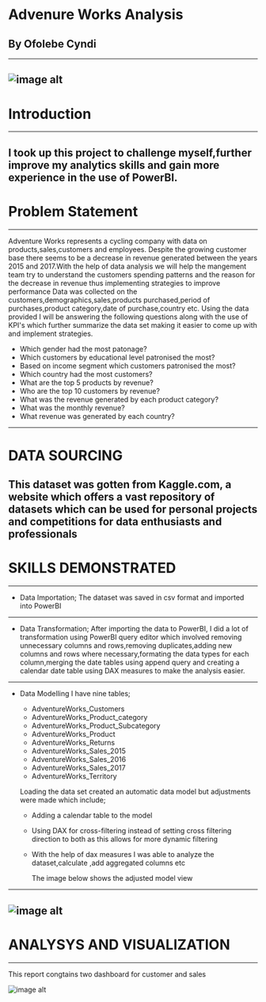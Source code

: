 # Advenure Works Analysis
## By Ofolebe Cyndi 
---
![image alt](https://github.com/Cyndi-24/Adventure-works-Project/blob/main/Adventure%20works%20BI%20PROJECT/adventure_works_images/Adventure_works_logo.png)
---

# Introduction
---
I took up this project to challenge myself,further improve my analytics skills and gain more experience in the use of PowerBI.
---

# Problem Statement
---
 Adventure Works represents a cycling company with data on products,sales,customers and employees. Despite the growing customer base there seems to be a decrease in revenue generated between the years 2015 and 2017.With the help of data analysis we will help the mangement team  try to understand the customers spending patterns and the reason for the decrease in revenue thus implementing strategies to improve performance
 Data was collected on the customers,demographics,sales,products purchased,period of purchases,product category,date of purchase,country etc. Using the data provided I will be answering the following questions along with the use of KPI's which further summarize the data set making it easier to come up with and implement strategies.
 * Which gender had the most patonage?
 * Which customers by educational level patronised the most?
 * Based on income segment which customers patronised the most?
 * Which country had the most customers?
 * What are the top 5 products by revenue?
 * Who are the top 10 customers by revenue?
 * What was the revenue generated by each product category?
 * What  was the monthly revenue?
 * What revenue was generated by each country?

---
# DATA SOURCING
 This dataset was gotten from Kaggle.com, a website which offers a vast repository of datasets which can be used for personal projects and competitions for data enthusiasts and professionals
 ---
 
 # SKILLS DEMONSTRATED
 ---
 * Data Importation;
   The dataset was saved in csv format and imported into PowerBI
 ---
 * Data Transformation;
  After importing the data to PowerBI, I did a lot of transformation using PowerBI query editor which involved removing unnecessary 
  columns and rows,removing duplicates,adding new columns and rows where necessary,formating the data types for each column,merging the 
  date tables using append query and creating a calendar date table using DAX measures to make the analysis easier.
---
 * Data Modelling
   I have nine tables;
   * AdventureWorks_Customers
   * AdventureWorks_Product_category
   * AdventureWorks_Product_Subcategory
   * AdventureWorks_Product
   * AdventureWorks_Returns
   * AdventureWorks_Sales_2015
   * AdventureWorks_Sales_2016
   * AdventureWorks_Sales_2017
   * AdventureWorks_Territory
     
   Loading the data set created an automatic data model but adjustments were made which include;
   * Adding a calendar table to the model
   * Using DAX for cross-filtering instead of setting cross filtering direction to both as this allows for more dynamic filtering
   * With the help of dax measures I was able to analyze the dataset,calculate ,add aggregated columns etc
     
     The image below shows the adjusted model view
 --- 
  ![image alt](https://github.com/Cyndi-24/Adventure-works-Project/blob/main/Adventure%20works%20BI%20PROJECT/adventure_works_images/model_view.png)
---   
# ANALYSYS AND VISUALIZATION
---
 This report congtains two dashboard for customer and sales

 ![image alt](https://github.com/Cyndi-24/Adventure-works-Project/blob/main/Adventure%20works%20BI%20PROJECT/adventure_works_images/customer_dashboard_2015.png)

   
